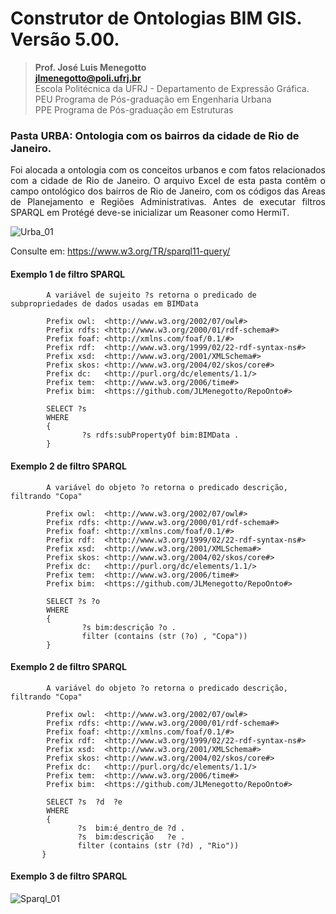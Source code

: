 # Construtor de Ontologias BIM GIS. Versão 5.00.
>**Prof. José Luis Menegotto**<br>
>**jlmenegotto@poli.ufrj.br**<br>
>Escola Politécnica da UFRJ - Departamento de Expressão Gráfica.<br>
>PEU Programa de Pós-graduação em Engenharia Urbana<br>
>PPE Programa de Pós-graduação em Estruturas<br>

### Pasta URBA: Ontologia com os bairros da cidade de Rio de Janeiro.

<p align="justify">Foi alocada a ontologia com os conceitos urbanos e com fatos relacionados com a cidade de Rio de Janeiro. O arquivo Excel de esta pasta contêm o campo ontológico dos bairros de Rio de Janeiro, com os códigos das Areas de Planejamento e Regiões Administrativas. Antes de executar filtros SPARQL em Protégé deve-se inicializar um Reasoner como HermiT.<br></b></p>

![Urba_01](https://github.com/user-attachments/assets/f6df7b45-11a0-444b-9589-5521e623cd07)

Consulte em: https://www.w3.org/TR/sparql11-query/

#### Exemplo 1 de filtro SPARQL 

            A variável de sujeito ?s retorna o predicado de subpropriedades de dados usadas em BIMData

            Prefix owl:  <http://www.w3.org/2002/07/owl#>
            Prefix rdfs: <http://www.w3.org/2000/01/rdf-schema#>
            Prefix foaf: <http://xmlns.com/foaf/0.1/#>
            Prefix rdf:  <http://www.w3.org/1999/02/22-rdf-syntax-ns#>
            Prefix xsd:  <http://www.w3.org/2001/XMLSchema#>
            Prefix skos: <http://www.w3.org/2004/02/skos/core#>
            Prefix dc:   <http://purl.org/dc/elements/1.1/>
            Prefix tem:  <http://www.w3.org/2006/time#>
            Prefix bim:  <https://github.com/JLMenegotto/RepoOnto#>

            SELECT ?s
            WHERE
            {   
                    ?s rdfs:subPropertyOf bim:BIMData .
            }

#### Exemplo 2 de filtro SPARQL 

            A variável do objeto ?o retorna o predicado descrição, filtrando "Copa"
            
            Prefix owl:  <http://www.w3.org/2002/07/owl#>
            Prefix rdfs: <http://www.w3.org/2000/01/rdf-schema#>
            Prefix foaf: <http://xmlns.com/foaf/0.1/#>
            Prefix rdf:  <http://www.w3.org/1999/02/22-rdf-syntax-ns#>
            Prefix xsd:  <http://www.w3.org/2001/XMLSchema#>
            Prefix skos: <http://www.w3.org/2004/02/skos/core#>
            Prefix dc:   <http://purl.org/dc/elements/1.1/>
            Prefix tem:  <http://www.w3.org/2006/time#>
            Prefix bim:  <https://github.com/JLMenegotto/RepoOnto#>
            
            SELECT ?s ?o
            WHERE
            {   
                    ?s bim:descrição ?o .
                    filter (contains (str (?o) , "Copa"))
            }
        
#### Exemplo 2 de filtro SPARQL 

            A variável do objeto ?o retorna o predicado descrição, filtrando "Copa"
            
            Prefix owl:  <http://www.w3.org/2002/07/owl#>
            Prefix rdfs: <http://www.w3.org/2000/01/rdf-schema#>
            Prefix foaf: <http://xmlns.com/foaf/0.1/#>
            Prefix rdf:  <http://www.w3.org/1999/02/22-rdf-syntax-ns#>
            Prefix xsd:  <http://www.w3.org/2001/XMLSchema#>
            Prefix skos: <http://www.w3.org/2004/02/skos/core#>
            Prefix dc:   <http://purl.org/dc/elements/1.1/>
            Prefix tem:  <http://www.w3.org/2006/time#>
            Prefix bim:  <https://github.com/JLMenegotto/RepoOnto#>
            
            SELECT ?s  ?d  ?e
            WHERE
            {   
                   ?s  bim:é_dentro_de ?d . 
                   ?s  bim:descrição   ?e .
                   filter (contains (str (?d) , "Rio"))
           }

#### Exemplo 3 de filtro SPARQL

![Sparql_01](https://github.com/JLMenegotto/OntologiaBIM/assets/9437020/0a1df997-bb93-4b06-ac53-9c87c1e9d790)
